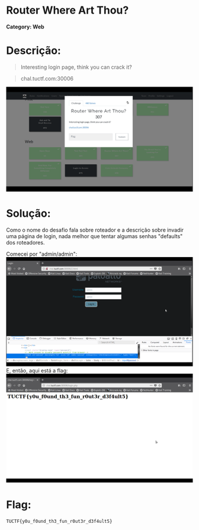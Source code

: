 # Router Where Art Thou?

**Category: Web**

# Descrição:
>Interesting login page, think you can crack it?

>chal.tuctf.com:30006

![RouterWhereArtThou? - Chall](router0.png)

# Solução:
Como o nome do desafio fala sobre roteador e a descrição sobre invadir uma página de login, nada melhor que tentar algumas senhas "defaults" dos roteadores.

Comecei por "admin/admin":
![RouterWhereArtThow? - Página Web](router1.png)
E, então, aqui está a flag:
![RouterWhereArtThow? - Flag](router2.png)

# Flag:
```TUCTF{y0u_f0und_th3_fun_r0ut3r_d3f4ult5}```
